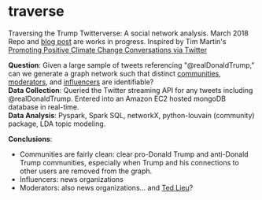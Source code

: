 # traverse
Traversing the Trump Twitterverse: A social network analysis. March 2018
Repo and [blog post](https://jonkislin.github.io/2018/04/04/traverse.html) are works in progress.
Inspired by Tim Martin's [Promoting Positive Climate Change Conversations via Twitter](https://zeromh.github.io/climate_change_conversations/)

__Question__: Given a large sample of tweets referencing "@realDonaldTrump," can we generate a graph network such that distinct [communities](http://senseable.mit.edu/community_detection/), [moderators](https://www.geeksforgeeks.org/betweenness-centrality-centrality-measure/), and [influencers](https://en.wikipedia.org/wiki/PageRank) are identifiable?  
__Data Collection__: Queried the Twitter streaming API for any tweets including @realDonaldTrump. Entered into an Amazon EC2 hosted mongoDB database in real-time.  
__Data Analysis__: Pyspark, Spark SQL, networkX, python-louvain (community) package, LDA topic modeling.  

__Conclusions__: 
* Communities are fairly clean: clear pro-Donald Trump and anti-Donald Trump communities, especially when Trump and his connections to other users are removed from the graph. 
* Influencers: news organizations
* Moderators: also news organizations... and [Ted Lieu](https://lieu.house.gov)?
